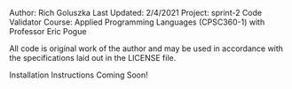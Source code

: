 Author: Rich Goluszka
Last Updated: 2/4/2021
Project: sprint-2 Code Validator
Course: Applied Programming Languages (CPSC360-1) with Professor Eric Pogue

All code is original work of the author and may be used in accordance with the specifications laid
	out in the LICENSE file.

Installation Instructions Coming Soon!